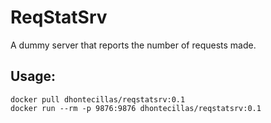 # ReqStatSrv

A dummy server that reports the number of requests
made.

## Usage:

```
docker pull dhontecillas/reqstatsrv:0.1
docker run --rm -p 9876:9876 dhontecillas/reqstatsrv:0.1
```

